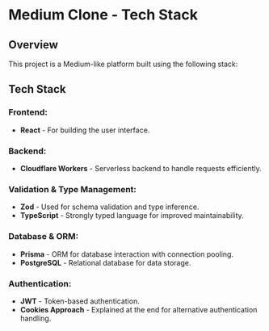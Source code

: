 # Medium Clone - Tech Stack

## Overview
This project is a Medium-like platform built using the following stack:

## Tech Stack

### Frontend:
- **React** - For building the user interface.

### Backend:
- **Cloudflare Workers** - Serverless backend to handle requests efficiently.

### Validation & Type Management:
- **Zod** - Used for schema validation and type inference.
- **TypeScript** - Strongly typed language for improved maintainability.

### Database & ORM:
- **Prisma** - ORM for database interaction with connection pooling.
- **PostgreSQL** - Relational database for data storage.

### Authentication:
- **JWT** - Token-based authentication.
- **Cookies Approach** - Explained at the end for alternative authentication handling.


